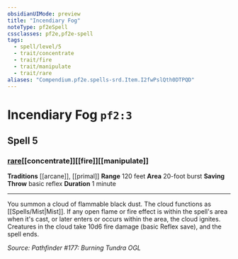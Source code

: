 ```yaml
---
obsidianUIMode: preview
title: "Incendiary Fog"
noteType: pf2eSpell
cssclasses: pf2e,pf2e-spell
tags:
  - spell/level/5
  - trait/concentrate
  - trait/fire
  - trait/manipulate
  - trait/rare
aliases: "Compendium.pf2e.spells-srd.Item.I2fwPslQth0DTPQD" 
---
```

# Incendiary Fog  `pf2:3`  
## Spell 5
### [rare](rare "Rare Rarity Trait")[[concentrate]][[fire]][[manipulate]]
**Traditions** [[arcane]], [[primal]]
**Range** 120 feet
**Area** 20-foot burst
**Saving Throw** basic reflex
**Duration** 1 minute
* * * 
You summon a cloud of flammable black dust. The cloud functions as [[Spells/Mist|Mist]]. If any open flame or fire effect is within the spell's area when it's cast, or later enters or occurs within the area, the cloud ignites. Creatures in the cloud take 10d6 fire damage (basic Reflex save), and the spell ends.

*Source: Pathfinder #177: Burning Tundra*
*OGL*
